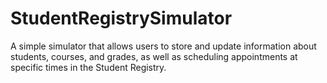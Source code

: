 # StudentRegistrySimulator
A simple simulator that allows users to store and update information about students, courses, and grades, as well as scheduling appointments at specific times in the Student Registry. 
